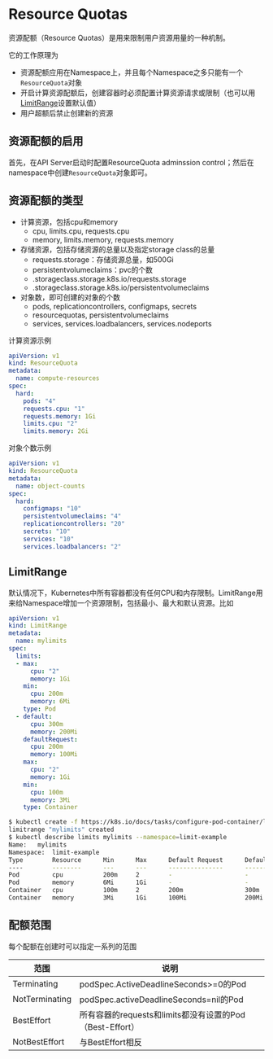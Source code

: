 # Resource Quotas

资源配额（Resource Quotas）是用来限制用户资源用量的一种机制。

它的工作原理为

- 资源配额应用在Namespace上，并且每个Namespace之多只能有一个`ResourceQuota`对象
- 开启计算资源配额后，创建容器时必须配置计算资源请求或限制（也可以用[LimitRange](https://kubernetes.io/docs/tasks/administer-cluster/cpu-memory-limit/)设置默认值）
- 用户超额后禁止创建新的资源

## 资源配额的启用

首先，在API Server启动时配置ResourceQuota adminssion control；然后在namespace中创建`ResourceQuota`对象即可。

## 资源配额的类型

- 计算资源，包括cpu和memory
  - cpu, limits.cpu, requests.cpu
  - memory, limits.memory, requests.memory
- 存储资源，包括存储资源的总量以及指定storage class的总量
  - requests.storage：存储资源总量，如500Gi
  - persistentvolumeclaims：pvc的个数
  - <storage-class-name>.storageclass.storage.k8s.io/requests.storage
  - <storage-class-name>.storageclass.storage.k8s.io/persistentvolumeclaims
- 对象数，即可创建的对象的个数
  - pods, replicationcontrollers, configmaps, secrets
  - resourcequotas, persistentvolumeclaims
  - services, services.loadbalancers, services.nodeports

计算资源示例

```yaml
apiVersion: v1
kind: ResourceQuota
metadata:
  name: compute-resources
spec:
  hard:
    pods: "4"
    requests.cpu: "1"
    requests.memory: 1Gi
    limits.cpu: "2"
    limits.memory: 2Gi
```

对象个数示例

```yaml
apiVersion: v1
kind: ResourceQuota
metadata:
  name: object-counts
spec:
  hard:
    configmaps: "10"
    persistentvolumeclaims: "4"
    replicationcontrollers: "20"
    secrets: "10"
    services: "10"
    services.loadbalancers: "2"
```

## LimitRange

默认情况下，Kubernetes中所有容器都没有任何CPU和内存限制。LimitRange用来给Namespace增加一个资源限制，包括最小、最大和默认资源。比如

```yaml
apiVersion: v1
kind: LimitRange
metadata:
  name: mylimits
spec:
  limits:
  - max:
      cpu: "2"
      memory: 1Gi
    min:
      cpu: 200m
      memory: 6Mi
    type: Pod
  - default:
      cpu: 300m
      memory: 200Mi
    defaultRequest:
      cpu: 200m
      memory: 100Mi
    max:
      cpu: "2"
      memory: 1Gi
    min:
      cpu: 100m
      memory: 3Mi
    type: Container
```

```sh
$ kubectl create -f https://k8s.io/docs/tasks/configure-pod-container/limits.yaml --namespace=limit-example
limitrange "mylimits" created
$ kubectl describe limits mylimits --namespace=limit-example
Name:   mylimits
Namespace:  limit-example
Type        Resource      Min      Max      Default Request      Default Limit      Max Limit/Request Ratio
----        --------      ---      ---      ---------------      -------------      -----------------------
Pod         cpu           200m     2        -                    -                  -
Pod         memory        6Mi      1Gi      -                    -                  -
Container   cpu           100m     2        200m                 300m               -
Container   memory        3Mi      1Gi      100Mi                200Mi              -
```

## 配额范围

每个配额在创建时可以指定一系列的范围

|范围|说明|
|---|----|
|Terminating|podSpec.ActiveDeadlineSeconds>=0的Pod|
|NotTerminating|podSpec.activeDeadlineSeconds=nil的Pod|
|BestEffort|所有容器的requests和limits都没有设置的Pod（Best-Effort）|
|NotBestEffort|与BestEffort相反|
